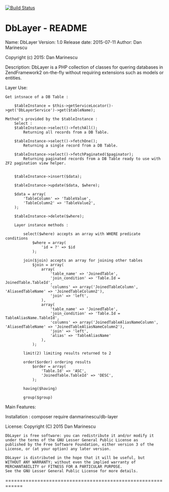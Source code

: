 [![Build Status](https://travis-ci.org/marinescudan79/DbLayer.svg?branch=master)](https://travis-ci.org/marinescudan79/DbLayer)

DbLayer - README
============================================================


Name: DbLayer
Version: 1.0
Release date: 2015-07-11
Author: Dan Marinescu

Copyright (c) 2015:
    Dan Marinescu

Description:
    DbLayer is a PHP collection of classes for quering databases in ZendFramework2 on-the-fly without requiring extensions such as models or entities.

Layer Use:

    Get intsnace of a DB Table :

        $tableInstance = $this->getServiceLocator()->get('DbLayerService')->get($tableName);

    Method's provided by the $tableInstance :
        Select :
        $tableInstance->select()->fetchAll();
            Returning all records from a DB Table.

        $tableInstance->select()->fetchOne();
            Returning a single record from a DB Table.

        $tableInstance->select()->fetchPaginated($paginator);
            Returning paginated records from a DB Table ready to use with ZF2 pagination view helper.


        $tableInstance->insert($data);

        $tableInstance->update($data, $where);

        $data = array(
            'TableColumn' => 'TableValue',
            'TableColumn2' => 'TableValue2',
        );

        $tableInstance->delete($where);

        Layer instance methods :

            select($where) accepts an array with WHERE predicate conditions
                $where = array(
                    'id = ?' => $id
                );

            join($join) accepts an array for joining other tables
                $join = array(
                    array(
                        'table_name' => 'JoinedTable',
                        'join_condition' => 'Table.Id = JoinedTable.TableId',
                        'columns' => array('JoinedTableColumn', 'AliasedTableName' => 'JoinedTableColumn2'),
                        'join' => 'left',
                    ),
                    array(
                        'table_name' => 'JoinedTable',
                        'join_condition' => 'Table.Id = TableAliasName.TableId',
                        'columns' => array('JoinedTableAliasNameColumn', 'AliasedTableName' => 'JoinedTableAliasNameColumn2'),
                        'join' => 'left',
                        'alias' => 'TableAliasName'
                    ),
                );

            limit(2) limiting results returned to 2

            order($order) ordering results
                $order = array(
                    'Table.Id' => 'ASC',
                    'JoinedTable.TableId' => 'DESC',
                );

            having($having)

            group($group)


Main Features:

Installation :
    composer require danmarinescu/db-layer

License:
    Copyright (C) 2015  Dan Marinescu

    DbLayer is free software: you can redistribute it and/or modify it
    under the terms of the GNU Lesser General Public License as
    published by the Free Software Foundation, either version 3 of the
    License, or (at your option) any later version.

    DbLayer is distributed in the hope that it will be useful, but
    WITHOUT ANY WARRANTY; without even the implied warranty of
    MERCHANTABILITY or FITNESS FOR A PARTICULAR PURPOSE.
    See the GNU Lesser General Public License for more details.

============================================================
